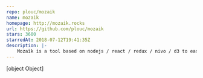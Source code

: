 ```yaml
---
repo: plouc/mozaik
name: mozaik
homepage: http://mozaik.rocks
url: https://github.com/plouc/mozaik
stars: 3600
starredAt: 2018-07-12T19:41:35Z
description: |-
    Mozaïk is a tool based on nodejs / react / redux / nivo / d3 to easily craft beautiful dashboards
---
```


[object Object]
